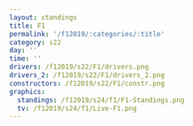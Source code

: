 ```yaml
---
layout: standings
title: F1
permalink: '/f12019/:categories/:title'
category: s22
day: ''
time: ''
drivers: /f12019/s22/F1/drivers.png
drivers_2: /f12019/s22/F1/drivers_2.png
constructors: /f12019/s22/F1/constr.png
graphics:
  standings: /f12019/s24/f1/F1-Standings.png
  tv: /f12019/s24/f1/Live-F1.png
---
```


